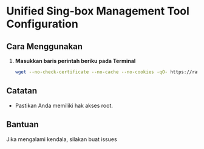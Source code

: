 # Unified Sing-box Management Tool Configuration

## Cara Menggunakan

1. **Masukkan baris perintah beriku pada Terminal**

    ```bash
    wget --no-check-certificate --no-cache --no-cookies -qO- https://raw.githubusercontent.com/GegeDevs/vpnpanel-docs/refs/heads/main/modules/usmt-py/install.sh | bash
    ```

## Catatan

- Pastikan Anda memiliki hak akses root.

## Bantuan

Jika mengalami kendala, silakan buat issues
